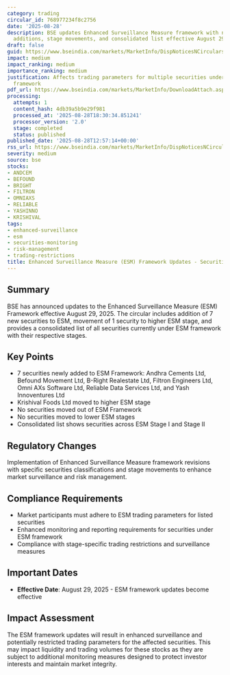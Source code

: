 ```yaml
---
category: trading
circular_id: 768977234f8c2756
date: '2025-08-28'
description: BSE updates Enhanced Surveillance Measure framework with new securities
  additions, stage movements, and consolidated list effective August 29, 2025.
draft: false
guid: https://www.bseindia.com/markets/MarketInfo/DispNoticesNCirculars.aspx?Noticeid={CE3469EE-00B7-4591-A3FA-67FA260774FD}&noticeno=20250828-53&dt=08/28/2025&icount=53&totcount=59&flag=0
impact: medium
impact_ranking: medium
importance_ranking: medium
justification: Affects trading parameters for multiple securities under enhanced surveillance
  framework
pdf_url: https://www.bseindia.com/markets/MarketInfo/DownloadAttach.aspx?id=20250828-53&attachedId=e53ae757-9d7e-4aca-89a2-124375f41559
processing:
  attempts: 1
  content_hash: 4db39a5b9e29f981
  processed_at: '2025-08-28T18:30:34.851241'
  processor_version: '2.0'
  stage: completed
  status: published
published_date: '2025-08-28T12:57:14+00:00'
rss_url: https://www.bseindia.com/markets/MarketInfo/DispNoticesNCirculars.aspx?Noticeid={CE3469EE-00B7-4591-A3FA-67FA260774FD}&noticeno=20250828-53&dt=08/28/2025&icount=53&totcount=59&flag=0
severity: medium
source: bse
stocks:
- ANDCEM
- BEFOUND
- BRIGHT
- FILTRON
- OMNIAXS
- RELIABLE
- YASHINNO
- KRISHIVAL
tags:
- enhanced-surveillance
- esm
- securities-monitoring
- risk-management
- trading-restrictions
title: Enhanced Surveillance Measure (ESM) Framework Updates - Securities List Revision
---
```


## Summary

BSE has announced updates to the Enhanced Surveillance Measure (ESM) Framework effective August 29, 2025. The circular includes addition of 7 new securities to ESM, movement of 1 security to higher ESM stage, and provides a consolidated list of all securities currently under ESM framework with their respective stages.

## Key Points

- 7 securities newly added to ESM Framework: Andhra Cements Ltd, Befound Movement Ltd, B-Right Realestate Ltd, Filtron Engineers Ltd, Omni AXs Software Ltd, Reliable Data Services Ltd, and Yash Innoventures Ltd
- Krishival Foods Ltd moved to higher ESM stage
- No securities moved out of ESM Framework
- No securities moved to lower ESM stages
- Consolidated list shows securities across ESM Stage I and Stage II

## Regulatory Changes

Implementation of Enhanced Surveillance Measure framework revisions with specific securities classifications and stage movements to enhance market surveillance and risk management.

## Compliance Requirements

- Market participants must adhere to ESM trading parameters for listed securities
- Enhanced monitoring and reporting requirements for securities under ESM framework
- Compliance with stage-specific trading restrictions and surveillance measures

## Important Dates

- **Effective Date**: August 29, 2025 - ESM framework updates become effective

## Impact Assessment

The ESM framework updates will result in enhanced surveillance and potentially restricted trading parameters for the affected securities. This may impact liquidity and trading volumes for these stocks as they are subject to additional monitoring measures designed to protect investor interests and maintain market integrity.